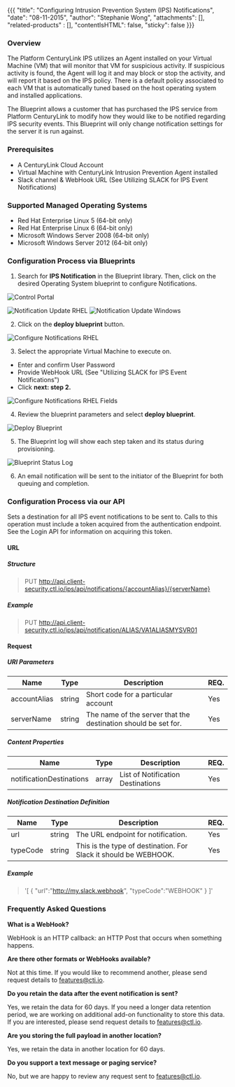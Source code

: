 {{{
  "title": "Configuring Intrusion Prevention System (IPS) Notifications",
  "date": "08-11-2015",
  "author": "Stephanie Wong",
  "attachments": [],
  "related-products" : [],
  "contentIsHTML": false,
  "sticky": false
}}}

### Overview

The Platform CenturyLink IPS utilizes an Agent installed on your Virtual Machine (VM) that will monitor that VM for suspicious activity. If suspicious activity is found, the Agent will log it and may block or stop the activity, and will report it based on the IPS policy. There is a default policy associated to each VM that is automatically tuned based on the host operating system and installed applications.

The Blueprint allows a customer that has purchased the IPS service from Platform CenturyLink to modify how they would like to be notified regarding IPS security events. This Blueprint will only change notification settings for the server it is run against.

### Prerequisites

* A CenturyLink Cloud Account
* Virtual Machine with CenturyLink Intrusion Prevention Agent installed
* Slack channel & WebHook URL (See Utilizing SLACK for IPS Event Notifications)

### Supported Managed Operating Systems

* Red Hat Enterprise Linux 5 (64-bit only)
* Red Hat Enterprise Linux 6 (64-bit only)
* Microsoft Windows Server 2008 (64-bit only)
* Microsoft Windows Server 2012 (64-bit only)

### Configuration Process via Blueprints

1. Search for **IPS Notification** in the Blueprint library. Then, click on the desired Operating System blueprint to configure Notifications.

  ![Control Portal](../images/notificationupdate_controlportal.png)

  ![Notification Update RHEL](../images/notificationupdate_rhel_blueprintname.png) ![Notification Update Windows](../images/notificationupdate_windows_blueprintname.png)

2. Click on the **deploy blueprint** button.

  ![Configure Notifications RHEL](../images/notificationupdate_rhel_configure.png)

3. Select the appropriate Virtual Machine to execute on.

  * Enter and confirm User Password
  * Provide WebHook URL (See "Utilizing SLACK for IPS Event Notifications")
  * Click **next: step 2.**

  ![Configure Notifications RHEL Fields](../images/notificationupdate_rhel_blueprintfields.png)

4. Review the blueprint parameters and select **deploy blueprint**.

  ![Deploy Blueprint](../images/notificationupdate_rhel_deploy.png)

5. The Blueprint log will show each step taken and its status during provisioning.

  ![Blueprint Status Log](../images/notificationupdate_rhel_logstatus.png)

6. An email notification will be sent to the initiator of the Blueprint for both queuing and completion.

### Configuration Process via our API

Sets a destination for all IPS event notifications to be sent to. Calls to this operation must include a token acquired from the authentication endpoint. See the Login API for information on acquiring this token.

#### URL

##### Structure

>PUT http://api.client-security.ctl.io/ips/api/notifications/{accountAlias}/{serverName}

##### Example

>PUT http://api.client-security.ctl.io/ips/api/notification/ALIAS/VA1ALIASMYSVR01

#### Request

##### URI Parameters

|**Name**     |**Type**|**Description**                                                |**REQ.**|
|-------------|--------|---------------------------------------------------------------|--------|
|accountAlias |string  |Short code for a particular account                            |Yes     |
|serverName   |string  |The name of the server that the destination should be set for. |Yes     |

##### Content Properties

|**Name**                 |**Type**|**Description**                          |**REQ.**|
|-------------------------|--------|-----------------------------------------|--------|
|notificationDestinations |array   | List of Notification Destinations       |Yes     |       

##### Notification Destination Definition 

|**Name** |**Type**|**Description**                                                   |**REQ.**|
|---------|--------|------------------------------------------------------------------|--------|
|url      |string  |The URL endpoint for notification.                                |Yes     |
|typeCode |string  |This is the type of destination. For Slack it should be WEBHOOK.  |Yes     |


##### Example

> '[
>   {
>     "url":"http://my.slack.webhook",
>     "typeCode":"WEBHOOK"
>   }
> ]'


### Frequently Asked Questions

**What is a WebHook?**

WebHook is an HTTP callback: an HTTP Post that occurs when something happens.

**Are there other formats or WebHooks available?**

Not at this time. If you would like to recommend another, please send request details to [features@cti.io](mailto:features@ctl.io).

**Do you retain the data after the event notification is sent?**

Yes, we retain the data for 60 days.  If you need a longer data retention period, we are working on additional add-on functionality to store this data.  If you are interested, please send request details to [features@ctl.io](mailto:features@ctl.io).

**Are you storing the full payload in another location?**

Yes, we retain the data in another location for 60 days.

**Do you support a text message or paging service?**

No, but we are happy to review any request sent to [features@ctl.io](mailto:features@ctl.io).
